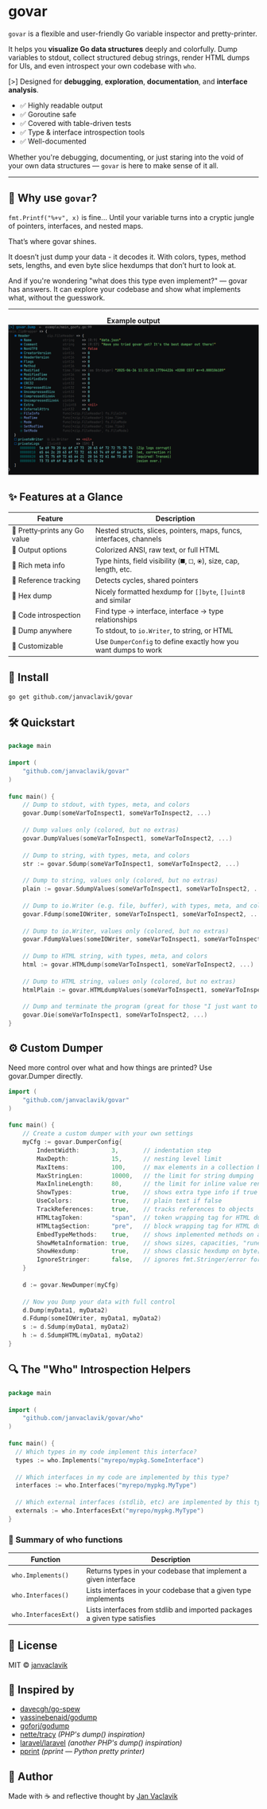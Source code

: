 # govar

`govar` is a flexible and user-friendly Go variable inspector and pretty-printer.

It helps you **visualize Go data structures** deeply and colorfully. Dump variables to stdout, collect structured debug strings, render HTML dumps for UIs, and even introspect your own codebase with `who`.

[>] Designed for **debugging**, **exploration**, **documentation**, and **interface analysis**.

- ✅ Highly readable output
- ✅ Goroutine safe
- ✅ Covered with table-driven tests
- ✅ Type & interface introspection tools
- ✅ Well-documented

Whether you're debugging, documenting, or just staring into the void of your own data structures — `govar` is here to make sense of it all.

---

## 🤔 Why use `govar`?

`fmt.Printf("%+v", x)` is fine...
Until your variable turns into a cryptic jungle of pointers, interfaces, and nested maps.

That’s where govar shines.

It doesn’t just dump your data - it decodes it. With colors, types, method sets, lengths, and even byte slice hexdumps that don’t hurt to look at.

And if you're wondering "what does this type even implement?" — govar has answers. It can explore your codebase and show what implements what, without the guesswork.

---

<p align="center">
<strong>Example output</strong><br>
  <img src="./assets/demo_struct.png">
</p>

## ✨ Features at a Glance

| Feature | Description |
|--------|-------------|
| 🎨 Pretty‑prints any Go value | Nested structs, slices, pointers, maps, funcs, interfaces, channels |
| 🌈 Output options | Colorized ANSI, raw text, or full HTML |
| 🔎 Rich meta info | Type hints, field visibility (`⯀`, `🞏`, `⦿`), size, cap, length, etc. |
| 🔁 Reference tracking | Detects cycles, shared pointers |
| 🧾 Hex dump | Nicely formatted hexdump for `[]byte`, `[]uint8` and similar |
| 🧠 Code introspection | Find type → interface, interface → type relationships |
| 💾 Dump anywhere | To stdout, to `io.Writer`, to string, or HTML |
| 🧰 Customizable | Use `DumperConfig` to define exactly how you want dumps to work |

## 🚀 Install

```bash
go get github.com/janvaclavik/govar
```

## 🛠 Quickstart

```go
package main

import (
	"github.com/janvaclavik/govar"
)

func main() {
	// Dump to stdout, with types, meta, and colors
	govar.Dump(someVarToInspect1, someVarToInspect2, ...)

	// Dump values only (colored, but no extras)
	govar.DumpValues(someVarToInspect1, someVarToInspect2, ...)

	// Dump to string, with types, meta, and colors
	str := govar.Sdump(someVarToInspect1, someVarToInspect2, ...)

	// Dump to string, values only (colored, but no extras)
	plain := govar.SdumpValues(someVarToInspect1, someVarToInspect2, ...)

	// Dump to io.Writer (e.g. file, buffer), with types, meta, and colors
	govar.Fdump(someIOWriter, someVarToInspect1, someVarToInspect2, ...)

	// Dump to io.Writer, values only (colored, but no extras)
	govar.FdumpValues(someIOWriter, someVarToInspect1, someVarToInspect2, ...)

	// Dump to HTML string, with types, meta, and colors
	html := govar.HTMLdump(someVarToInspect1, someVarToInspect2, ...)

	// Dump to HTML string, values only (colored, but no extras)
	htmlPlain := govar.HTMLdumpValues(someVarToInspect1, someVarToInspect2, ...)

	// Dump and terminate the program (great for those "I just want to see it and bail" moments)
	govar.Die(someVarToInspect1, someVarToInspect2, ...)
}
```

## ⚙️ Custom Dumper
Need more control over what and how things are printed? Use govar.Dumper directly.
```go
import (
	"github.com/janvaclavik/govar"
)

func main() {
	// Create a custom dumper with your own settings
	myCfg := govar.DumperConfig{
		IndentWidth:         3,       // indentation step
		MaxDepth:            15,      // nesting level limit
		MaxItems:            100,     // max elements in a collection before trunc
		MaxStringLen:        10000,   // the limit for string dumping
		MaxInlineLength:     80,      // the limit for inline value rendering
		ShowTypes:           true,    // shows extra type info if true
		UseColors:           true,    // plain text if false
		TrackReferences:     true,    // tracks references to objects
		HTMLtagToken:        "span",  // token wrapping tag for HTML dumps
		HTMLtagSection:      "pre",   // block wrapping tag for HTML dumps
		EmbedTypeMethods:    true,    // shows implemented methods on any type
		ShowMetaInformation: true,    // shows sizes, capacities, "rune length", etc
		ShowHexdump:         true,    // shows classic hexdump on byte[] or uint8[]
		IgnoreStringer:      false,   // ignores fmt.Stringer/error formatting if true
	}

	d := govar.NewDumper(myCfg)

	// Now you Dump your data with full control
	d.Dump(myData1, myData2)
	d.Fdump(someIOWriter, myData1, myData2)
	s := d.Sdump(myData1, myData2)
	h := d.SdumpHTML(myData1, myData2)
}
```

## 🔍 The "Who" Introspection Helpers

```go
package main

import (
	"github.com/janvaclavik/govar/who"
)

func main() {
  // Which types in my code implement this interface?
  types := who.Implements("myrepo/mypkg.SomeInterface")

  // Which interfaces in my code are implemented by this type?
  interfaces := who.Interfaces("myrepo/mypkg.MyType")

  // Which external interfaces (stdlib, etc) are implemented by this type?
  externals := who.InterfacesExt("myrepo/mypkg.MyType")
}
```

### 🧭 Summary of who functions
| Function              | Description                                                               |
| --------------------- | ------------------------------------------------------------------------- |
| `who.Implements()`    | Returns types in your codebase that implement a given interface           |
| `who.Interfaces()`    | Lists interfaces in your codebase that a given type implements            |
| `who.InterfacesExt()` | Lists interfaces from stdlib and imported packages a given type satisfies |


## 🧩 License

MIT © [janvaclavik](https://github.com/janvaclavik)

## 🙏 Inspired by
- [davecgh/go-spew](https://github.com/davecgh/go-spew)
- [yassinebenaid/godump](https://github.com/yassinebenaid/godump)
- [goforj/godump](https://github.com/goforj/godump)
- [nette/tracy](https://github.com/nette/tracy) *(PHP's dump() inspiration)*
- [laravel/laravel](https://github.com/laravel/laravel) *(another PHP's dump() inspiration)*
- [pprint](https://docs.python.org/3/library/pprint.html) *(pprint — Python pretty printer)*

## 📇 Author

Made with ☕️ and reflective thought by [Jan Vaclavik](https://github.com/janvaclavik)

